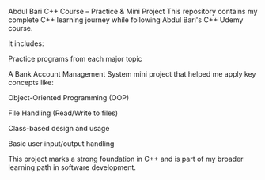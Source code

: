 Abdul Bari C++ Course – Practice & Mini Project
This repository contains my complete C++ learning journey while following Abdul Bari's C++ Udemy course.

It includes:

Practice programs from each major topic

A Bank Account Management System mini project that helped me apply key concepts like:

Object-Oriented Programming (OOP)

File Handling (Read/Write to files)

Class-based design and usage

Basic user input/output handling

This project marks a strong foundation in C++ and is part of my broader learning path in software development.
